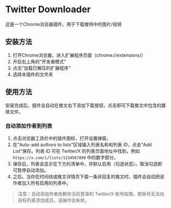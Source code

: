 # Twitter Downloader

这是一个Chrome浏览器插件，用于下载推特中的图片/视频

## 安装方法

1. 打开Chrome浏览器，进入扩展程序页面（chrome://extensions/）
2. 开启右上角的"开发者模式"
3. 点击"加载已解压的扩展程序"
4. 选择本插件的文件夹

## 使用方法

安装完成后，插件会自动在推文右下添加下载按钮，点击即可下载推文中包含的媒体文件。

### 自动添加作者到列表

1. 点击浏览器工具栏中的插件图标，打开设置弹窗。
2. 在“Auto-add authors to lists”区域输入列表名称和列表 ID，点击“Add List”保存。列表 ID 可在 Twitter/X 的列表页面地址中找到，例如 `https://x.com/i/lists/1234567890` 中的数字部分。
3. 保存后，列表会显示在下方的清单中，并默认启用（勾选状态）。取消勾选即可暂停自动添加。
4. 之后，当你在时间线或推文详情页下载一条非回复的推文时，插件会自动把该作者加入所有启用的列表中。

> 注意：自动添加作者依赖你当前登录的 Twitter/X 账号权限，若账号无法向目标列表添加成员，该操作会失败。
